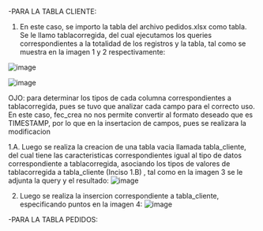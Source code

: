 -PARA LA TABLA CLIENTE:
1. En este caso, se importo la tabla del archivo pedidos.xlsx como tabla. Se le llamo tablacorregida, del cual
ejecutamos los queries correspondientes a la totalidad de los registros y la tabla, tal como se muestra en la
imagen 1 y 2 respectivamente:

![image](https://github.com/user-attachments/assets/1e6e6325-1622-4cd7-8915-fcb809af938e)

![image](https://github.com/user-attachments/assets/f51b3968-09b9-4276-9d82-51767e334978)

OJO: para determinar los tipos de cada columna correspondientes a tablacorregida, pues se tuvo que analizar cada 
campo para el correcto uso. En este caso, fec_crea no nos permite convertir al formato deseado que es TIMESTAMP, 
por lo que en la insertacion de campos, pues se realizara la modificacion

1.A. Luego se realiza la creacion de una tabla vacia llamada tabla_cliente, del cual tiene las caracteristicas 
correspondientes igual al tipo de datos correspondiente a tablacorregida, asociando los tipos de valores de tablacorregida 
a tabla_cliente (Inciso 1.B) , tal como en la imagen 3 se le adjunta la query y el resultado: 
![image](https://github.com/user-attachments/assets/1f8240a0-ab25-460a-a2fc-a434deb5710a)

2. Luego se realiza la insercion correspondiente a tabla_cliente, especificando puntos en la imagen 4:
![image](https://github.com/user-attachments/assets/5fcf04c0-cabc-4f14-bbfe-933bdf4b4574)




-PARA LA TABLA PEDIDOS:
